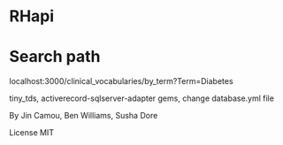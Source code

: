 # RHapi

# Search path
localhost:3000/clinical_vocabularies/by_term?Term=Diabetes

tiny_tds, activerecord-sqlserver-adapter gems, change database.yml file

By Jin Camou, Ben Williams, Susha Dore

License
MIT
